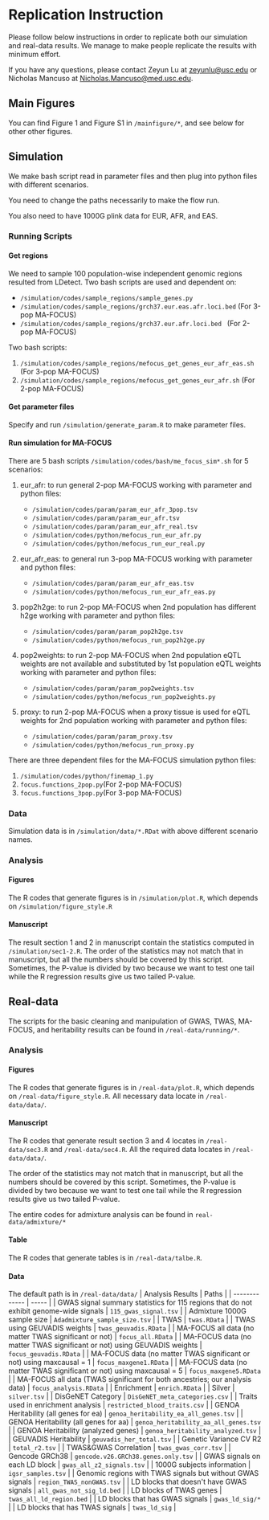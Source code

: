 # Replication Instruction

Please follow below instructions in order to replicate both our simulation and real-data results. We manage to make people replicate the results with minimum effort.

If you have any questions, please contact Zeyun Lu at zeyunlu@usc.edu or Nicholas Mancuso at Nicholas.Mancuso@med.usc.edu.

## Main Figures

You can find Figure 1 and Figure S1 in `/mainfigure/*`, and see below for other other figures.

## Simulation

We make bash script read in parameter files and then plug into python files with different scenarios.

You need to change the paths necessarily to make the flow run.

You also need to have 1000G plink data for EUR, AFR, and EAS.

### Running Scripts

#### Get regions

We need to sample 100 population-wise independent genomic regions resulted from LDetect. Two bash scripts are used and dependent on:

* `/simulation/codes/sample_regions/sample_genes.py`
* `/simulation/codes/sample_regions/grch37.eur.eas.afr.loci.bed` (For 3-pop MA-FOCUS)
* `/simulation/codes/sample_regions/grch37.eur.afr.loci.bed ` (For 2-pop MA-FOCUS)

Two bash scripts:

1. `/simulation/codes/sample_regions/mefocus_get_genes_eur_afr_eas.sh` (For 3-pop MA-FOCUS)
2. `/simulation/codes/sample_regions/mefocus_get_genes_eur_afr.sh` (For 2-pop MA-FOCUS)

#### Get parameter files

Specify and run `/simulation/generate_param.R` to make parameter files.

#### Run simulation for MA-FOCUS

There are 5 bash scripts `/simulation/codes/bash/me_focus_sim*.sh` for 5 scenarios:

1. eur_afr: to run general 2-pop MA-FOCUS working with parameter and python files:
	* `/simulation/codes/param/param_eur_afr_3pop.tsv`
	* `/simulation/codes/param/param_eur_afr.tsv`
	* `/simulation/codes/param/param_eur_afr_real.tsv`
	* `/simulation/codes/python/mefocus_run_eur_afr.py`
	* `/simulation/codes/python/mefocus_run_eur_real.py`

2. eur\_afr\_eas: to general run 3-pop MA-FOCUS working with parameter and python files:
	* `/simulation/codes/param/param_eur_afr_eas.tsv`
	* `/simulation/codes/python/mefocus_run_eur_afr_eas.py`

3. pop2h2ge: to run 2-pop MA-FOCUS when 2nd population has different h2ge working with parameter and python files:
	* `/simulation/codes/param/param_pop2h2ge.tsv`
	* `/simulation/codes/python/mefocus_run_pop2h2ge.py`

4. pop2weights: to run 2-pop MA-FOCUS when 2nd population eQTL weights are not available and substituted by 1st population eQTL weights working with parameter and python files:
	* `/simulation/codes/param/param_pop2weights.tsv`
	* `/simulation/codes/python/mefocus_run_pop2weights.py`

5. proxy: to run 2-pop MA-FOCUS when a proxy tissue is used for eQTL weights for 2nd population working with parameter and python files:
	* `/simulation/codes/param/param_proxy.tsv`
	* `/simulation/codes/python/mefocus_run_proxy.py`

There are three dependent files for the MA-FOCUS simulation python files:

1. `/simulation/codes/python/finemap_1.py`
2. `focus.functions_2pop.py`(For 2-pop MA-FOCUS)
3. `focus.functions_3pop.py`(For 3-pop MA-FOCUS)

### Data

Simulation data is in `/simulation/data/*.RDat` with above different scenario names.

### Analysis

#### Figures

The R codes that generate figures is in `/simulation/plot.R`, which depends on `/simulation/figure_style.R`

#### Manuscript

The result section 1 and 2 in manuscript contain the statistics computed in `/simulation/sec1-2.R`. The order of the statistics may not match that in manuscript, but all the numbers should be covered by this script. Sometimes, the P-value is divided by two because we want to test one tail while the R regression results give us two tailed P-value.


## Real-data

The scripts for the basic cleaning and manipulation of GWAS, TWAS, MA-FOCUS, and heritability results can be found in `/real-data/running/*`.

### Analysis

#### Figures

The R codes that generate figures is in `/real-data/plot.R`, which depends on `/real-data/figure_style.R`. All necessary data locate in `/real-data/data/`.

#### Manuscript

The R codes that generate result section 3 and 4 locates in `/real-data/sec3.R` and `/real-data/sec4.R`. All the required data locates in `/real-data/data/`.

The order of the statistics may not match that in manuscript, but all the numbers should be covered by this script. Sometimes, the P-value is divided by two because we want to test one tail while the R regression results give us two tailed P-value.

The entire codes for admixture analysis can be found in `real-data/admixture/*`
#### Table

The R codes that generate tables is in `/real-data/talbe.R`.
#### Data
The default path is in `/real-data/data/`
| Analysis Results | Paths |
| ------------- | ----- |
|  GWAS signal summary statistics for 115 regions that do not exhibit genome-wide signals | `115_gwas_signal.tsv` |
| Admixture 1000G sample size | `Adadmixture_sample_size.tsv` |
| TWAS | `twas.RData` |
| TWAS using GEUVADIS weights | `twas_geuvadis.RData` |
| MA-FOCUS all data (no matter TWAS significant or not) | `focus_all.RData` |
| MA-FOCUS data (no matter TWAS significant or not) using GEUVADIS weights | `focus_geuvadis.RData` |
| MA-FOCUS data (no matter TWAS significant or not) using maxcausal = 1 | `focus_maxgene1.RData` |
| MA-FOCUS data (no matter TWAS significant or not) using maxcausal = 5 | `focus_maxgene5.RData` |
| MA-FOCUS all data (TWAS significant for both ancestries; our analysis data) | `focus_analysis.RData` |
| Enrichment | `enrich.RData` |
| Silver | `silver.tsv` |
| DisGeNET Category | `DisGeNET_meta_categories.csv` |
| Traits used in enrichment analysis | `restricted_blood_traits.csv` |
| GENOA Heritability (all genes for ea) | `genoa_heritability_ea_all_genes.tsv` |
| GENOA Heritability (all genes for aa) | `genoa_heritability_aa_all_genes.tsv` |
| GENOA Heritability (analyzed genes) | `genoa_heritability_analyzed.tsv` |
| GEUVADIS Heritability | `geuvadis_her_total.tsv` |
| Genetic Variance CV R2 | `total_r2.tsv` |
| TWAS&GWAS Correlation | `twas_gwas_corr.tsv` |
| Gencode GRCh38 | `gencode.v26.GRCh38.genes.only.tsv` |
| GWAS signals on each LD block | `gwas_all_z2_signals.tsv` |
| 1000G subjects information | `igsr_samples.tsv` |
| Genomic regions with TWAS signals but without GWAS signals | `region_TWAS_nonGWAS.tsv` |
| LD blocks that doesn't have GWAS signals | `all_gwas_not_sig_ld.bed` |
| LD blocks of TWAS genes | `twas_all_ld_region.bed` |
| LD blocks that has GWAS signals | `gwas_ld_sig/*` |
| LD blocks that has TWAS signals | `twas_ld_sig` |